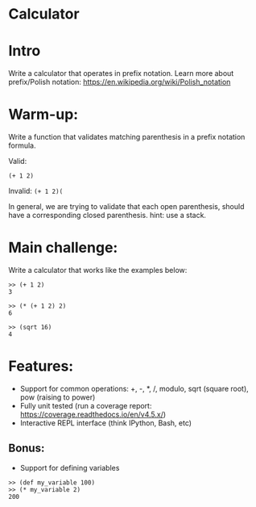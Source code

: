 Calculator
==========

# Intro

Write a calculator that operates in prefix notation. Learn more about prefix/Polish notation: https://en.wikipedia.org/wiki/Polish_notation


# Warm-up:

Write a function that validates matching parenthesis in a prefix notation formula.

Valid:

`(+ 1 2)`

Invalid:
`(+ 1 2)(`

In general, we are trying to validate that each open parenthesis, should have a corresponding closed parenthesis. hint: use a stack.



# Main challenge:

Write a calculator that works like the examples below:

```
>> (+ 1 2)
3

>> (* (+ 1 2) 2)
6

>> (sqrt 16)
4
```

# Features:

- Support for common operations: +, -, *, /, modulo, sqrt (square root), pow (raising to power)
- Fully unit tested (run a coverage report: https://coverage.readthedocs.io/en/v4.5.x/)
- Interactive REPL interface (think IPython, Bash, etc)



## Bonus:
- Support for defining variables

```
>> (def my_variable 100)
>> (* my_variable 2)
200
```

